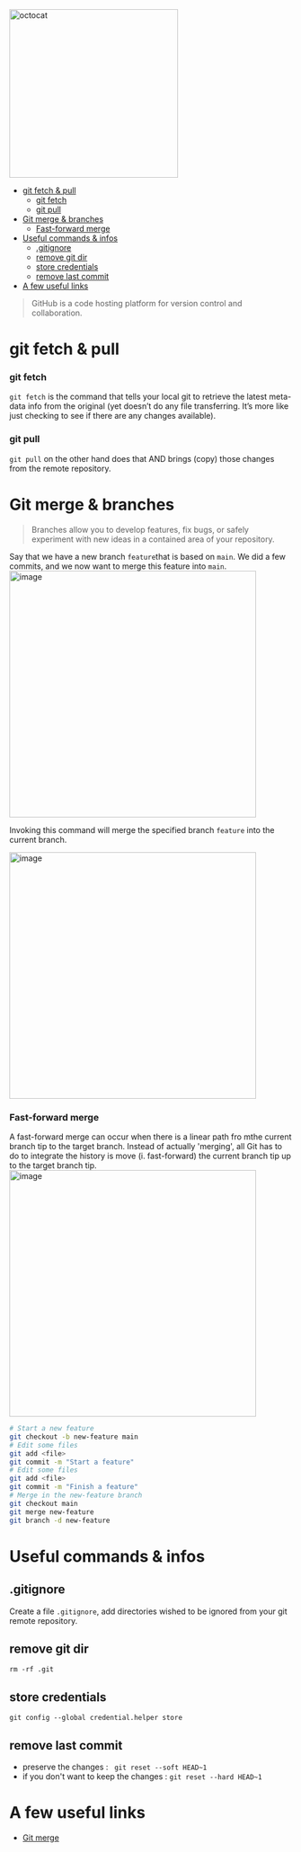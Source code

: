  <img width="300" alt="octocat" src="https://user-images.githubusercontent.com/62952163/205496926-f04a3e92-c632-4619-901d-6a689ff43fe2.png">    
 
 

- [git fetch \& pull ](#git-fetch--pull-)
    - [git fetch](#git-fetch)
    - [git pull](#git-pull)
- [Git merge \& branches](#git-merge--branches)
    - [Fast-forward merge](#fast-forward-merge)
- [Useful commands \& infos](#useful-commands--infos)
  - [.gitignore  ](#gitignore--)
  - [remove git dir](#remove-git-dir)
  - [store credentials](#store-credentials)
  - [remove last commit](#remove-last-commit)
- [A few useful links](#a-few-useful-links)



> GitHub is a code hosting platform for version control and collaboration.  


# git fetch & pull <a name="fetch"></a>
### git fetch
`git fetch` is the command that tells your local git to retrieve the latest meta-data info from the original (yet doesn’t do any file transferring. It’s more like just checking to see if there are any changes available).

### git pull 
`git pull` on the other hand does that AND brings (copy) those changes from the remote repository.

# Git merge & branches 
> Branches allow you to develop features, fix bugs, or safely experiment with new ideas in a contained area of your repository.

Say that we have a new branch `feature`that is based on `main`. We did a few commits, and we now want to merge this feature into `main`.
<img width="439" alt="image" src="https://github.com/jumdc/cheat-sheets/assets/62952163/195be558-d01e-4fcd-af33-6157662fc581">

Invoking this command will merge the specified branch `feature` into the current branch. 

<img width="439" alt="image" src="https://github.com/jumdc/cheat-sheets/assets/62952163/23e23765-7b4d-4d14-bd23-73658d61cbfa">


### Fast-forward merge
A fast-forward merge can occur when there is a linear path fro mthe current branch tip to the target branch. Instead of actually 'merging', all Git has to do to integrate the history is move (i. fast-forward) the current branch tip up to the target branch tip. 
<img width="439" alt="image" src="https://github.com/jumdc/cheat-sheets/assets/62952163/129a883b-b78d-4dcc-a940-cd7f5f8dc759">

```bash
# Start a new feature
git checkout -b new-feature main
# Edit some files
git add <file>
git commit -m "Start a feature"
# Edit some files
git add <file>
git commit -m "Finish a feature"
# Merge in the new-feature branch
git checkout main
git merge new-feature
git branch -d new-feature
```

# Useful commands & infos
##  .gitignore  <a name="ignore"></a>
Create a file `.gitignore`, add directories wished to be ignored from your git remote repository. 

## remove git dir 
`rm -rf .git`

## store credentials 
`git config --global credential.helper store`

## remove last commit
- preserve the changes : ` git reset --soft HEAD~1`  
- if you don't want to keep the changes : `git reset --hard HEAD~1`

# A few useful links 
- [Git merge](https://www.atlassian.com/git/tutorials/using-branches/git-merge#:~:text=Merging%20is%20Git's%20way%20of,merge%20into%20the%20current%20branch.)
